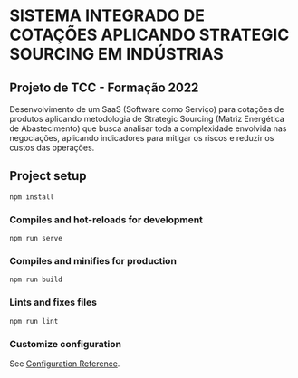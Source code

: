 # SISTEMA INTEGRADO DE COTAÇÕES APLICANDO STRATEGIC SOURCING EM INDÚSTRIAS

## Projeto de TCC - Formação 2022

Desenvolvimento de um SaaS  (Software como Serviço) para cotações de produtos aplicando metodologia de Strategic Sourcing (Matriz Energética de Abastecimento) que busca analisar toda a complexidade envolvida nas negociações, aplicando indicadores para mitigar os riscos e reduzir os custos das operações.

## Project setup
```
npm install
```

### Compiles and hot-reloads for development
```
npm run serve
```

### Compiles and minifies for production
```
npm run build
```

### Lints and fixes files
```
npm run lint
```

### Customize configuration
See [Configuration Reference](https://cli.vuejs.org/config/).
